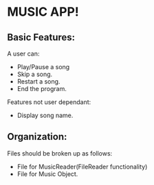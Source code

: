 # MUSIC APP!

## Basic Features:
A user can:
* Play/Pause a song
* Skip a song.
* Restart a song.
* End the program. 

Features not user dependant:
* Display song name.


## Organization:
Files should be broken up as follows:
* File for MusicReader(FileReader functionality)
* File for Music Object.